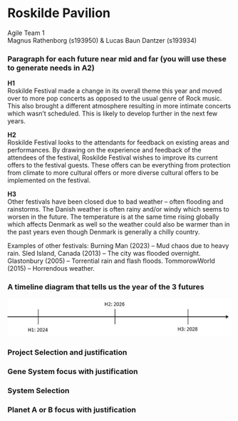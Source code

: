 # Roskilde Pavilion

Agile Team 1 \
Magnus Rathenborg (s193950) & Lucas Baun Dantzer (s193934)

### Paragraph for each future near mid and far (you will use these to generate needs in A2)

**H1** \
Roskilde Festival made a change in its overall theme this year and moved over to more pop concerts as opposed to the usual genre of Rock music. This also brought a different atmosphere resulting in more intimate concerts which wasn’t scheduled. This is likely to develop further in the next few years.

**H2** \
Roskilde Festival looks to the attendants for feedback on existing areas and performances. By drawing on the experience and feedback of the attendees of the festival, Roskilde Festival wishes to improve its current offers to the festival guests. These offers can be everything from protection from climate to more cultural offers or more diverse cultural offers to be implemented on the festival.

**H3** \
Other festivals have been closed due to bad weather – often flooding and rainstorms. The Danish weather is often rainy and/or windy which seems to worsen in the future. The temperature is at the same time rising globally which affects Denmark as well so the weather could also be warmer than in the past years even though Denmark is generally a chilly country.

Examples of other festivals:
Burning Man (2023) – Mud chaos due to heavy rain.
Sled Island, Canada (2013) – The city was flooded overnight.
Glastonbury (2005) – Torrential rain and flash floods.
TommorowWorld (2015) – Horrendous weather.


### A timeline diagram that tells us the year of the 3 futures

<img src="../Images/A1 Timeline.jpg">

### Project Selection and justification

### Gene System focus with justification

### System Selection

### Planet A or B focus with justification


